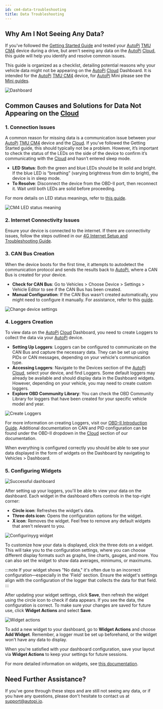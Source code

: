 ```yaml
---
id: cm4-data-troubleshooting
title: Data Troubleshooting
---
```


## Why Am I Not Seeing Any Data? 

If you've followed the [Getting Started Guide](/getting_started/autopi_tmu_cm4/index.md)
and tested your [AutoPi](https://www.autopi.io) [TMU CM4](https://www.autopi.io/hardware/autopi-tmu-cm4) device during a drive, but aren't seeing any data
on the [AutoPi](https://www.autopi.io) [Cloud](https://www.autopi.io/software-platform/cloud-management), this guide will help you identify and resolve common issues. 

This guide is organized as a checklist, detailing potential reasons why your vehicle
data might not be appearing on the [AutoPi](https://www.autopi.io) [Cloud](https://www.autopi.io/software-platform/cloud-management) Dashboard. It is intended for the
[AutoPi](https://www.autopi.io) [TMU CM4](https://www.autopi.io/hardware/autopi-tmu-cm4) device, for [AutoPi](https://www.autopi.io) Mini please see the [Mini guides](/getting_started/autopi_mini/index.md).  

![Dashboard](/img/getting_started/autopi_tmu_cm4/data_troubleshooting/no_data_dashboard.png)

## Common Causes and Solutions for Data Not Appearing on the [Cloud](https://www.autopi.io/software-platform/cloud-management)  

### 1. Connection Issues 

A common reason for missing data is a communication issue between your [AutoPi](https://www.autopi.io) [TMU CM4](https://www.autopi.io/hardware/autopi-tmu-cm4) 
device and the [Cloud](https://www.autopi.io/software-platform/cloud-management). If you’ve followed the Getting Started guide, this should 
typically not be a problem. However, it’s important to check the status of the 
LEDs on the side of the device to confirm it’s communicating with the [Cloud](https://www.autopi.io/software-platform/cloud-management) and hasn’t entered sleep mode. 

- **LED Status**: Both the green and blue LEDs should be lit solid and bright. 
    If the blue LED is “breathing” (varying brightness from dim to bright), 
    the device is in sleep mode. 
- **To Resolve**: Disconnect the device from the OBD-II port, then reconnect it.
    Wait until both LEDs are solid before proceeding.

For more details on LED status meanings, refer to [this guide](/core/power_management/#status-leds).

![CM4 LED status meaning](/img/getting_started/autopi_tmu_cm4/data_troubleshooting/cm4_light_placements_01.png)

### 2. Internet Connectivity Issues 

Ensure your device is connected to the internet. If there are connectivity issues,
follow the steps outlined in our [4G Internet Setup and Troubleshooting Guide](/getting_started/autopi_tmu_cm4/4g-internet-setup-troubleshooting).

### 3. CAN Bus Creation 

When the device boots for the first time, it attempts to autodetect the 
communication protocol and sends the results back to [AutoPi](https://www.autopi.io), where a CAN Bus is 
created for your device.

- **Check for CAN Bus**: Go to Vehicles > Choose Device > Settings > Vehicle Editor 
    to see if the CAN Bus has been created.
- **Manual Configuration**: If the CAN Bus wasn’t created automatically, you might 
    need to configure it manually. For assistance, refer to this [guide](/cloud/obd-ii/can-bus-configuration).

![Change device settings](/img/getting_started/autopi_tmu_cm4/data_troubleshooting/device_settings.png)

### 4. Loggers Creation

To view data on the [AutoPi](https://www.autopi.io) [Cloud](https://www.autopi.io/software-platform/cloud-management) Dashboard, you need to create Loggers to collect
the data via your [AutoPi](https://www.autopi.io) device. 

- **Setting Up Loggers**: Loggers can be configured to communicate on the CAN Bus
    and capture the necessary data. They can be set up using PIDs or CAN messages,
    depending on your vehicle's communication type. 
- **Accessing Loggers**: Navigate to the Devices section of the [AutoPi](https://www.autopi.io) [Cloud](https://www.autopi.io/software-platform/cloud-management), 
    select your device, and find Loggers. Some default loggers may already be 
    available and should display data in the Dashboard widgets. However, 
    depending on your vehicle, you may need to create custom loggers. 
- **Explore OBD Community Library**: You can check the OBD Community Library for
    loggers that have been created for your specific vehicle model and year. 

![Create Loggers](/img/getting_started/autopi_tmu_cm4/data_troubleshooting/loggers.png)

For more information on creating Loggers, visit our [OBD-II Introduction Guide](/cloud/obd-ii/). 
Additional documentation on CAN and PID configuration can be found under the 
OBD-II dropdown in the [Cloud](https://www.autopi.io/software-platform/cloud-management) section of our documentation. 

When everything is configured correctly you should be able to see your data 
displayed in the form of widgets on the Dashboard by navigating to Vehicles > Dashboard.

### 5. Configuring Widgets

![Successful dashboard](/img/getting_started/autopi_tmu_cm4/data_troubleshooting/successful_data_dashboard.png)

After setting up your loggers, you'll be able to view your data on the dashboard.
Each widget in the dashboard offers controls in the top-right corner: 

- **Circle icon**: Refreshes the widget's data. 
- **Three dots icon**: Opens the configuration options for the widget. 
- **X icon**: Removes the widget. Feel free to remove any default widgets that aren't relevant to you.

![Configurinyyg widget](/img/getting_started/autopi_tmu_cm4/data_troubleshooting/configuration_widget.png)

To customize how your data is displayed, click the three dots on a widget. 
This will take you to the configuration settings, where you can choose different 
display formats such as graphs, line charts, gauges, and more. You can also set 
the widget to show data averages, minimums, or maximums. 

:::note
If your widget shows "No data," it's often due to an incorrect configuration—especially 
in the 'Field' section. Ensure the widget's settings align with the configuration
of the logger that collects the data for that field. 
:::

After updating your widget settings, click **Save**, then refresh the widget using 
the circle icon to check if data appears. If you see the data, the configuration 
is correct. To make sure your changes are saved for future use, click 
**Widget Actions** and select **Save**.

![Widget actions](/img/getting_started/autopi_tmu_cm4/data_troubleshooting/widget_action.png)

To add a new widget to your dashboard, go to **Widget Actions** and choose 
**Add Widget**. Remember, a logger must be set up beforehand, or the widget 
won't have any data to display. 

When you're satisfied with your dashboard configuration, save your layout via 
**Widget Actions** to keep your settings for future sessions. 

For more detailed information on widgets, see [this documentation](/cloud/device_management/dashboard/adding-a-new-widget-from-scratch).

## Need Further Assistance? 

If you’ve gone through these steps and are still not seeing any data, or if you 
have any questions, please don't hesitate to contact us at [support@autopi.io](mailto:support@autopi.io). 
